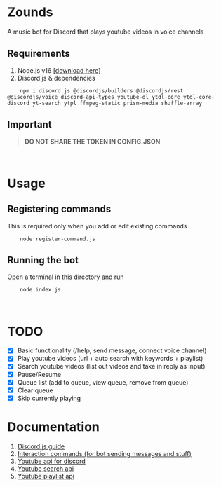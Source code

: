 # Zounds
A music bot for Discord that plays youtube videos in voice channels

## Requirements
1. Node.js v16 [[download here]](https://nodejs.org/en/)
2. Discord.js & dependencies 
```
    npm i discord.js @discordjs/builders @discordjs/rest @discordjs/voice discord-api-types youtube-dl ytdl-core ytdl-core-discord yt-search ytpl ffmpeg-static prism-media shuffle-array
```

## Important
> **DO NOT SHARE THE TOKEN IN CONFIG.JSON**

<br>

# Usage
## Registering commands 
This is required only when you add or edit existing commands <br>
```
    node register-command.js
```

## Running the bot
Open a terminal in this directory and run <br>
```
    node index.js
```

<br>

# TODO
- [x] Basic functionality (/help, send message, connect voice channel)
- [x] Play youtube videos (url + auto search with keywords + playlist)
- [x] Search youtube videos (list out videos and take in reply as input)
- [x] Pause/Resume
- [x] Queue list (add to queue, view queue, remove from queue)
- [x] Clear queue
- [x] Skip currently playing

# Documentation
1. [Discord.js guide](https://discordjs.guide/)
2. [Interaction commands (for bot sending messages and stuff)](https://discord.js.org/#/docs/main/stable/class/CommandInteraction)
3. [Youtube api for discord](https://www.npmjs.com/package/ytdl-core-discord)
4. [Youtube search api](https://www.npmjs.com/package/ytsr)
5. [Youtube playlist api](https://www.npmjs.com/package/ytpl)
